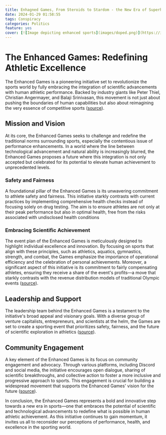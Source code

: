 ```yaml
---
title: Enhagned Games, From Steroids to Stardom - the New Era of Superhuman Sports Spectacles
date: 2024-01-29 01:58:55
tags: Conspiracy
categories: Politics
feature: yes
cover: [![Image depicting enhanced sports](images/doped.png)](https://i.imgur.com/PwJGP01b.png)
---
```


# The Enhanced Games: Redefining Athletic Excellence

The Enhanced Games is a pioneering initiative set to revolutionize the sports world by fully embracing the integration of scientific advancements with human athletic performance. Backed by industry giants like Peter Thiel, Christian Angermayer, and Balaji Srinivasan, this movement is not just about pushing the boundaries of human capabilities but also about reimagining the very essence of competitive sports ([source](https://enhanced.org/)).

## Mission and Vision

At its core, the Enhanced Games seeks to challenge and redefine the traditional norms surrounding sports, especially the contentious issue of performance enhancements. In a world where the line between technological advancement and natural ability is increasingly blurred, the Enhanced Games proposes a future where this integration is not only accepted but celebrated for its potential to elevate human achievement to unprecedented levels.

### Safety and Fairness

A foundational pillar of the Enhanced Games is its unwavering commitment to athlete safety and fairness. This initiative starkly contrasts with current practices by implementing comprehensive health checks instead of focusing solely on drug testing. The aim is to ensure athletes are not only at their peak performance but also in optimal health, free from the risks associated with undisclosed health conditions 

### Embracing Scientific Achievement

The event plan of the Enhanced Games is meticulously designed to highlight individual excellence and innovation. By focusing on sports that align with these principles, such as athletics, aquatics, gymnastics, strength, and combat, the Games emphasize the importance of operational efficiency and the celebration of personal achievements. Moreover, a significant aspect of this initiative is its commitment to fairly compensating athletes, ensuring they receive a share of the event's profits—a move that starkly contrasts with the revenue distribution models of traditional Olympic events ([source](https://enhanced.org/event-plan)).

## Leadership and Support

The leadership team behind the Enhanced Games is a testament to the initiative's broad appeal and visionary goals. With a diverse group of venture capitalists, entrepreneurs, and scientists at the helm, the Games are set to create a sporting event that prioritizes safety, fairness, and the future of scientific exploration in athletics ([source](https://enhanced.org/our-team)).

## Community Engagement

A key element of the Enhanced Games is its focus on community engagement and advocacy. Through various platforms, including Discord and social media, the initiative encourages open dialogue, sharing of scientific breakthroughs, and collective action to foster a more inclusive and progressive approach to sports. This engagement is crucial for building a widespread movement that supports the Enhanced Games' vision for the future ([source](https://enhanced.org/take-action)).

In conclusion, the Enhanced Games represents a bold and innovative step towards a new era in sports—one that embraces the potential of scientific and technological advancements to redefine what is possible in human athletic achievement. As this initiative continues to gain momentum, it invites us all to reconsider our perceptions of performance, health, and excellence in the sporting world.
